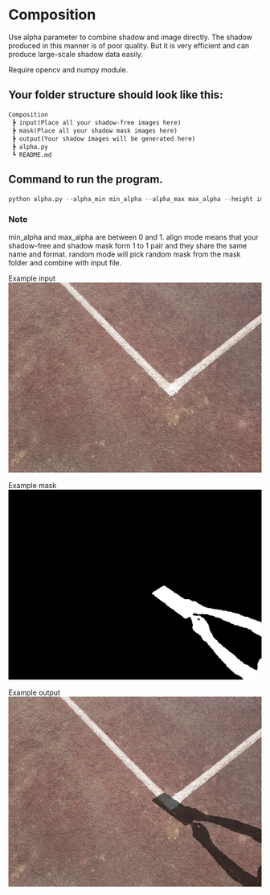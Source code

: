 # Composition

Use alpha parameter to combine shadow and image directly. The shadow produced in this manner is of poor quality. But it is very efficient and can produce large-scale shadow data easily.

Require opencv and numpy module.

## Your folder structure should look like this:
```
Composition
 ┣ input(Place all your shadow-free images here)
 ┣ mask(Place all your shadow mask images here)
 ┣ output(Your shadow images will be generated here)
 ┣ alpha.py
 ┗ README.md
```

## Command to run the program.
```python
python alpha.py --alpha_min min_alpha --alpha_max max_alpha --height image_height --width image_width --mode align or random
```
### Note
min_alpha and max_alpha are between 0 and 1.
align mode means that your shadow-free and shadow mask form 1 to 1 pair and they share the same name and format.
random mode will pick random mask from the mask folder and combine with input file.

Example input
![input](./example_input.png)

Example mask
![mask](./example_mask.png)

Example output
![output](./example_output.png)